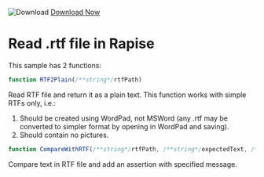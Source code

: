 ![Download](https://github.githubassets.com/images/icons/emoji/unicode/23ec.png?v8) [Download Now](https://inflectra.github.io/DownGit/#/home?url=https://github.com/Inflectra/rapise-samples/tree/master/RTFParse)

# Read .rtf file in Rapise

This sample has 2 functions:

```javascript
function RTF2Plain(/**string*/rtfPath)
```

Read RTF file and return it as a plain text.
This function works with simple RTFs only, i.e.:
1. Should be created using WordPad, not MSWord (any .rtf may be converted to simpler format by opening in WordPad and saving).
2. Should contain no pictures.


```javascript
function CompareWithRTF(/**string*/rtfPath, /**string*/expectedText, /**string*/message)
```
Compare text in RTF file and add an assertion with specified message.

